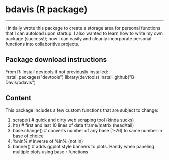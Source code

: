# bdavis (R package)

_________________________

I initially wrote this package to create a storage area for personal functions that I can autoload upon startup. I also wanted to learn how to write my own package (success!); now I can easily and cleanly incorporate personal functions into collaboritive projects.  

## Package download instructions
From R:
Install devtools if not previously installed: install.packages("devtools")
library(devtools)
install_github("B-Davis/bdavis")

## Content

This package includes a few custom functions that are subject to change:

1. scrape() # quick and dirty web scraping tool (kinda sucks)
2. ht() # first and last 10 lines of data frame/matrix (head/tail)
3. base.change() # converts number of any base (1-26) to same number in base of choice
4. %nin% # inverse of %in% (not in)
5. banner() # adds ggplot style banners to plots. Handy when paneling multiple plots using base r functions
